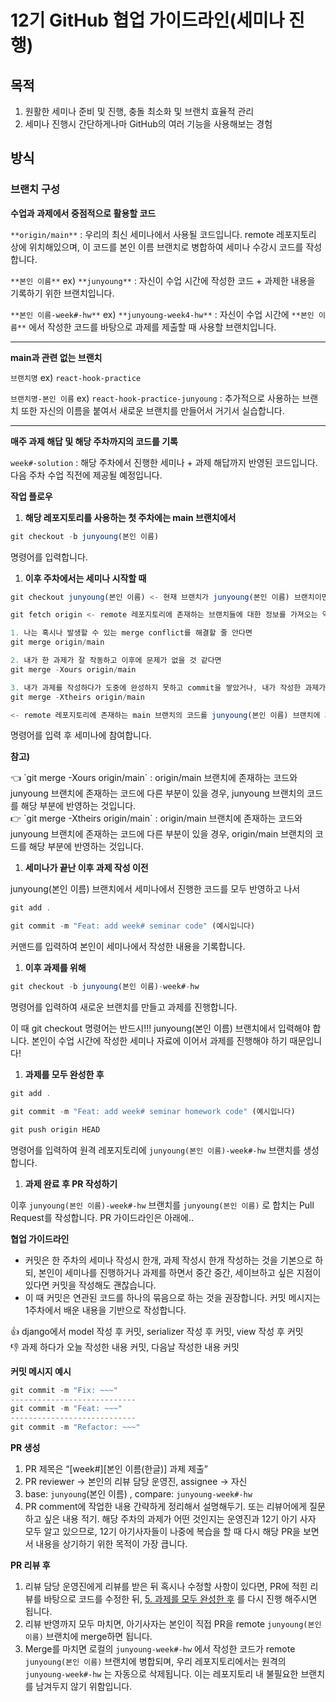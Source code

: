 # 12기 GitHub 협업 가이드라인(세미나 진행)

## 목적

1. 원활한 세미나 준비 및 진행, 충돌 최소화 및 브랜치 효율적 관리
2. 세미나 진행시 간단하게나마 GitHub의 여러 기능을 사용해보는 경험

## 방식

### 브랜치 구성

**수업과 과제에서 중점적으로 활용할 코드**

`**origin/main**` : 우리의 최신 세미나에서 사용될 코드입니다. remote 레포지토리 상에 위치해있으며, 이 코드를 본인 이름 브랜치로 병합하여 세미나 수강시 코드를 작성합니다.

`**본인 이름**` ex) `**junyoung**` : 자신이 수업 시간에 작성한 코드 + 과제한 내용을 기록하기 위한 브랜치입니다.

`**본인 이름-week#-hw**` ex) `**junyoung-week4-hw**` : 자신이 수업 시간에 `**본인 이름**` 에서 작성한 코드를 바탕으로 과제를 제출할 때 사용할 브랜치입니다.

---

**main과 관련 없는 브랜치**

`브랜치명` ex) `react-hook-practice`

`브랜치명-본인 이름` ex) `react-hook-practice-junyoung` : 추가적으로 사용하는 브랜치 또한 자신의 이름을 붙여서 새로운 브랜치를 만들어서 거기서 실습합니다.

---

**매주 과제 해답 및 해당 주차까지의 코드를 기록**

`week#-solution` : 해당 주차에서 진행한 세미나 + 과제 해답까지 반영된 코드입니다. 다음 주차 수업 직전에 제공될 예정입니다.

**작업 플로우**

1. **해당 레포지토리를 사용하는 첫 주차에는 main 브랜치에서**

```jsx
git checkout -b junyoung(본인 이름)
```

명령어를 입력합니다.

1. **이후 주차에서는 세미나 시작할 때**

```jsx
git checkout junyoung(본인 이름) <- 현재 브랜치가 junyoung(본인 이름) 브랜치이면 입력할 필요 없습니다.

git fetch origin <- remote 레포지토리에 존재하는 브랜치들에 대한 정보를 가져오는 역할을 합니다.

1. 나는 혹시나 발생할 수 있는 merge conflict를 해결할 줄 안다면
git merge origin/main

2. 내가 한 과제가 잘 작동하고 이후에 문제가 없을 것 같다면
git merge -Xours origin/main

3. 내가 과제를 작성하다가 도중에 완성하지 못하고 commit을 쌓았거나, 내가 작성한 과제가 완벽한지 확신이 없다면
git merge -Xtheirs origin/main

<- remote 레포지토리에 존재하는 main 브랜치의 코드를 junyoung(본인 이름) 브랜치에 가져오는 역할을 합니다.
```

명령어를 입력 후 세미나에 참여합니다.

**참고)**

<aside>
👈 `git merge -Xours origin/main` : origin/main 브랜치에 존재하는 코드와 junyoung 브랜치에 존재하는 코드에 다른 부분이 있을 경우, junyoung 브랜치의 코드를 해당 부분에 반영하는 것입니다.

</aside>

<aside>
👉 `git merge -Xtheirs origin/main` : origin/main 브랜치에 존재하는 코드와 junyoung 브랜치에 존재하는 코드에 다른 부분이 있을 경우, origin/main 브랜치의 코드를 해당 부분에 반영하는 것입니다.

</aside>

1. **세미나가 끝난 이후 과제 작성 이전**

junyoung(본인 이름) 브랜치에서 세미나에서 진행한 코드를 모두 반영하고 나서

```jsx
git add .

git commit -m "Feat: add week# seminar code" (예시입니다)
```

커맨드를 입력하여 본인이 세미나에서 작성한 내용을 기록합니다.

1. **이후 과제를 위해**

```jsx
git checkout -b junyoung(본인 이름)-week#-hw
```

명령어를 입력하여 새로운 브랜치를 만들고 과제를 진행합니다.

이 때 git checkout 명령어는 반드시!!! junyoung(본인 이름) 브랜치에서 입력해야 합니다. 본인이 수업 시간에 작성한 세미나 자료에 이어서 과제를 진행해야 하기 때문입니다!

1. **과제를 모두 완성한 후**

```jsx
git add .

git commit -m "Feat: add week# seminar homework code" (예시입니다)

git push origin HEAD
```

명령어를 입력하여 원격 레포지토리에 `junyoung(본인 이름)-week#-hw` 브랜치를 생성합니다.

1. **과제 완료 후 PR 작성하기**

이후 `junyoung(본인 이름)-week#-hw` 브랜치를 `junyoung(본인 이름)` 로 합치는 Pull Request를 작성합니다. PR 가이드라인은 아래에..

**협업 가이드라인**

- 커밋은 한 주차의 세미나 작성시 한개, 과제 작성시 한개 작성하는 것을 기본으로 하되, 본인이 세미나를 진행하거나 과제를 하면서 중간 중간, 세이브하고 싶은 지점이 있다면 커밋을 작성해도 괜찮습니다.
- 이 때 커밋은 연관된 코드를 하나의 묶음으로 하는 것을 권장합니다. 커밋 메시지는 1주차에서 배운 내용을 기반으로 작성합니다.

<aside>
👍 django에서 model 작성 후 커밋, serializer 작성 후 커밋, view 작성 후 커밋

</aside>

<aside>
👎 과제 하다가 오늘 작성한 내용 커밋, 다음날 작성한 내용 커밋

</aside>

**커밋 메시지 예시**

```jsx
git commit -m "Fix: ~~~"
----------------------------
git commit -m "Feat: ~~~"
----------------------------
git commit -m "Refactor: ~~~"
```

**PR 생성**

1. PR 제목은 “[week#][본인 이름(한글)] 과제 제출”
2. PR reviewer → 본인의 리뷰 담당 운영진, assignee → 자신
3. base: `junyoung`(본인 이름) , compare: `junyoung-week#-hw`
4. PR comment에 작업한 내용 간략하게 정리해서 설명해두기. 또는 리뷰어에게 질문하고 싶은 내용 적기. 해당 주차의 과제가 어떤 것인지는 운영진과 12기 아기 사자 모두 알고 있으므로, 12기 아기사자들이 나중에 복습을 할 때 다시 해당 PR을 보면서 내용을 상기하기 위한 목적이 가장 큽니다.

**PR 리뷰 후**

1. 리뷰 담당 운영진에게 리뷰를 받은 뒤 혹시나 수정할 사항이 있다면, PR에 적힌 리뷰를 바탕으로 코드를 수정한 뒤, [5. 과제를 모두 완성한 후](https://www.notion.so/12-GitHub-e3df666ed0f440bfa91fbc49c5cccc5c?pvs=21) 를 다시 진행 해주시면 됩니다.
2. 리뷰 반영까지 모두 마치면, 아기사자는 본인이 직접 PR을 remote `junyoung(본인 이름)` 브랜치에 merge하면 됩니다.
3. Merge를 마치면 로컬의 `junyoung-week#-hw` 에서 작성한 코드가 remote `junyoung(본인 이름)` 브랜치에 병합되며, 우리 레포지토리에서는 원격의 `junyoung-week#-hw` 는 자동으로 삭제됩니다. 이는 레포지토리 내 불필요한 브랜치를 남겨두지 않기 위함입니다.
